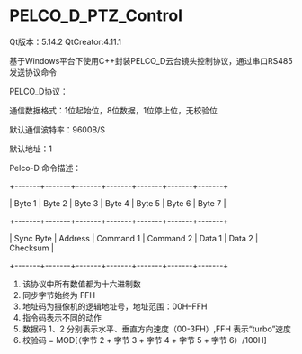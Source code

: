 # PELCO_D_PTZ_Control

Qt版本：5.14.2       QtCreator:4.11.1

基于Windows平台下使用C++封装PELCO_D云台镜头控制协议，通过串口RS485发送协议命令

PELCO_D协议：

通信数据格式：1位起始位，8位数据，1位停止位，无校验位

默认通信波特率：9600B/S

默认地址：1

Pelco-D 命令描述： 

+-------+-------+-------+-------+-------+-------+-------+

|  Byte 1   | Byte 2  |  Byte 3   |  Byte 4   | Byte 5 | Byte 6 |  Byte 7  |

+-------+-------+-------+-------+-------+-------+-------+

| Sync Byte | Address | Command 1 | Command 2 | Data 1 | Data 2 | Checksum |

+-------+-------+-------+-------+-------+-------+-------+

1.	该协议中所有数值都为十六进制数
2.	同步字节始终为 FFH
3.	地址码为摄像机的逻辑地址号，地址范围：00H–FFH
4.	指令码表示不同的动作
5.	数据码 1、2 分别表示水平、垂直方向速度（00-3FH）,FFH 表示“turbo”速度
6.	校验码 = MOD[（字节 2 +  字节 3 +  字节 4 +  字节 5 +  字节 6）/100H]
